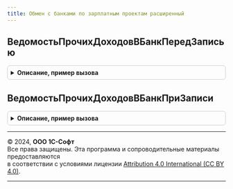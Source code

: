 ```yaml
---
title: Обмен с банками по зарплатным проектам расширенный
---
```



## ВедомостьПрочихДоходовВБанкПередЗаписью
<details style="margin: 1em 0; padding: 0.5em; border: 1px solid #ccc; border-radius: 6px;">

<summary style="font-weight: bold; cursor: pointer;">Описание, пример вызова</summary>

```bsl

Процедура ВедомостьПрочихДоходовВБанкПередЗаписью(ВедомостьОбъект) Экспорт
```

Пример вызова
```bsl
ОбменСБанкамиПоЗарплатнымПроектамРасширенный.ВедомостьПрочихДоходовВБанкПередЗаписью(ВедомостьОбъект) 
```
</details>

## ВедомостьПрочихДоходовВБанкПриЗаписи
<details style="margin: 1em 0; padding: 0.5em; border: 1px solid #ccc; border-radius: 6px;">

<summary style="font-weight: bold; cursor: pointer;">Описание, пример вызова</summary>

```bsl

Процедура ВедомостьПрочихДоходовВБанкПриЗаписи(ВедомостьОбъект, Отказ) Экспорт
```

Пример вызова
```bsl
ОбменСБанкамиПоЗарплатнымПроектамРасширенный.ВедомостьПрочихДоходовВБанкПриЗаписи(ВедомостьОбъект, Отказ) 
```
</details>

---

© 2024, **ООО 1С-Софт**  
Все права защищены. Эта программа и сопроводительные материалы предоставляются  
в соответствии с условиями лицензии [Attribution 4.0 International (CC BY 4.0)](https://creativecommons.org/licenses/by/4.0/legalcode).

---
